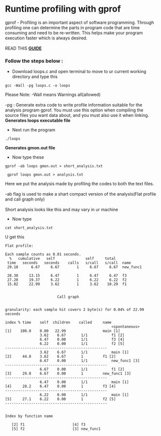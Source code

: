 # Runtime profiling with gprof	
gprof - Profiling is an important aspect of software programming.
Through profiling one can determine the parts in program code that are time consuming and need to be re-written. 
This helps make your program execution faster which is always desired.
<br><br>
READ THIS __[GUIDE](https://www.thegeekstuff.com/2012/08/gprof-tutorial)__
### Follow the steps below :
- Download loops.c and open terminal to move to ur current working directory and type this
```
gcc -Wall -pg loops.c -o loops
```
Please Note: -Wall means Warnings all(allowed)<br><br>
-pg : Generate extra code to write profile information suitable for the analysis program gprof.
You must use this option when compiling the source files you want data about, and you must also use it when linking.
__Generates loops executable file__
- Next run the program
```
./loops
```
__Generates  gmon.out file__
- Now type these
```
gprof -ab loops gmon.out > short_analysis.txt
```
```
 gprof loops gmon.out > analysis.txt
 ```
 
Here we put the analysis made by profiling the codes to both the text files.<br><br>
-ab flag is used to make a shart compact version of the analysis(Flat profile and call graph only)
<br><br>
Short analysis looks like this and may vary in ur machine

- Now type 
```
cat short_analysis.txt
```
U get this
```
Flat profile:

Each sample counts as 0.01 seconds.
  %   cumulative   self              self     total
 time   seconds   seconds    calls   s/call   s/call  name
 29.18      6.67     6.67        1     6.67     6.67  new_func1

 28.30     13.15     6.47        1     6.47     6.47  f3
 27.20     19.37     6.22        1     6.22     6.22  f2
 15.82     22.99     3.62        1     3.62    10.29  f1


                        Call graph


granularity: each sample hit covers 2 byte(s) for 0.04% of 22.99 seconds

index % time    self  children    called     name
                                                 <spontaneous>
[1]    100.0    0.00   22.99                 main [1]
                3.62    6.67       1/1           f1 [2]
                6.47    0.00       1/1           f3 [4]
                6.22    0.00       1/1           f2 [5]
-----------------------------------------------
                3.62    6.67       1/1           main [1]
[2]     44.8    3.62    6.67       1         f1 [2]
                6.67    0.00       1/1           new_func1 [3]
-----------------------------------------------
                6.67    0.00       1/1           f1 [2]
[3]     29.0    6.67    0.00       1         new_func1 [3]
-----------------------------------------------
                6.47    0.00       1/1           main [1]
[4]     28.2    6.47    0.00       1         f3 [4]
-----------------------------------------------
                6.22    0.00       1/1           main [1]
[5]     27.1    6.22    0.00       1         f2 [5]
-----------------------------------------------


Index by function name

   [2] f1                      [4] f3
   [5] f2                      [3] new_func1
```
